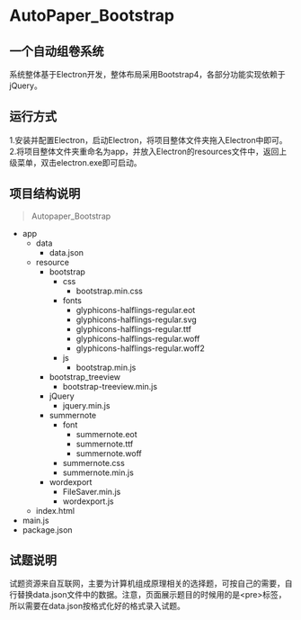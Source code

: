# AutoPaper_Bootstrap
## 一个自动组卷系统
系统整体基于Electron开发，整体布局采用Bootstrap4，各部分功能实现依赖于jQuery。
## 运行方式
1.安装并配置Electron，启动Electron，将项目整体文件夹拖入Electron中即可。\
2.将项目整体文件夹重命名为app，并放入Electron的resources文件中，返回上级菜单，双击electron.exe即可启动。
## 项目结构说明
>Autopaper_Bootstrap
* app
    * data
        * data.json
    * resource
        * bootstrap
            * css
                * bootstrap.min.css
            * fonts
                * glyphicons-halflings-regular.eot
                * glyphicons-halflings-regular.svg
                * glyphicons-halflings-regular.ttf
                * glyphicons-halflings-regular.woff
                * glyphicons-halflings-regular.woff2
            * js
                * bootstrap.min.js
        * bootstrap_treeview
            * bootstrap-treeview.min.js 
        * jQuery
            * jquery.min.js
        * summernote
            * font
                * summernote.eot
                * summernote.ttf
                * summernote.woff
            * summernote.css
            * summernote.min.js
        * wordexport
            * FileSaver.min.js
            * wordexport.js
    * index.html
* main.js
* package.json

## 试题说明
试题资源来自互联网，主要为计算机组成原理相关的选择题，可按自己的需要，自行替换data.json文件中的数据。注意，页面展示题目的时候用的是\<pre\>标签，所以需要在data.json按格式化好的格式录入试题。


